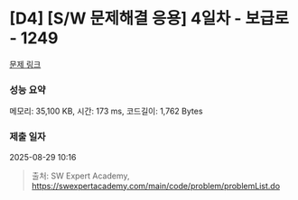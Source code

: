 # [D4] [S/W 문제해결 응용] 4일차 - 보급로 - 1249 

[문제 링크](https://swexpertacademy.com/main/code/problem/problemDetail.do?contestProbId=AV15QRX6APsCFAYD) 

### 성능 요약

메모리: 35,100 KB, 시간: 173 ms, 코드길이: 1,762 Bytes

### 제출 일자

2025-08-29 10:16



> 출처: SW Expert Academy, https://swexpertacademy.com/main/code/problem/problemList.do